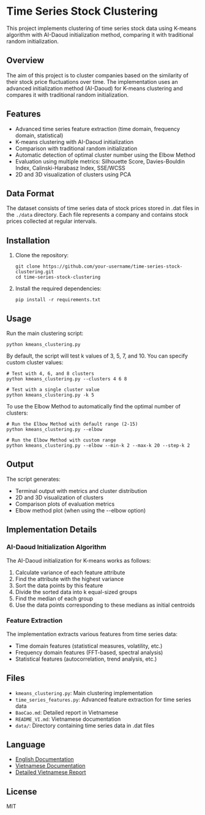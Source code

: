 # Time Series Stock Clustering

This project implements clustering of time series stock data using K-means algorithm with AI-Daoud initialization method, comparing it with traditional random initialization.

## Overview

The aim of this project is to cluster companies based on the similarity of their stock price fluctuations over time. The implementation uses an advanced initialization method (AI-Daoud) for K-means clustering and compares it with traditional random initialization.

## Features

- Advanced time series feature extraction (time domain, frequency domain, statistical)
- K-means clustering with AI-Daoud initialization
- Comparison with traditional random initialization
- Automatic detection of optimal cluster number using the Elbow Method
- Evaluation using multiple metrics: Silhouette Score, Davies-Bouldin Index, Calinski-Harabasz Index, SSE/WCSS
- 2D and 3D visualization of clusters using PCA

## Data Format

The dataset consists of time series data of stock prices stored in .dat files in the `./data` directory. Each file represents a company and contains stock prices collected at regular intervals.

## Installation

1. Clone the repository:
   ```
   git clone https://github.com/your-username/time-series-stock-clustering.git
   cd time-series-stock-clustering
   ```

2. Install the required dependencies:
   ```
   pip install -r requirements.txt
   ```

## Usage

Run the main clustering script:
```
python kmeans_clustering.py
```

By default, the script will test k values of 3, 5, 7, and 10. You can specify custom cluster values:

```
# Test with 4, 6, and 8 clusters
python kmeans_clustering.py --clusters 4 6 8

# Test with a single cluster value
python kmeans_clustering.py -k 5
```

To use the Elbow Method to automatically find the optimal number of clusters:

```
# Run the Elbow Method with default range (2-15)
python kmeans_clustering.py --elbow

# Run the Elbow Method with custom range
python kmeans_clustering.py --elbow --min-k 2 --max-k 20 --step-k 2
```

## Output

The script generates:
- Terminal output with metrics and cluster distribution
- 2D and 3D visualization of clusters
- Comparison plots of evaluation metrics
- Elbow method plot (when using the --elbow option)

## Implementation Details

### AI-Daoud Initialization Algorithm

The AI-Daoud initialization for K-means works as follows:
1. Calculate variance of each feature attribute
2. Find the attribute with the highest variance
3. Sort the data points by this feature
4. Divide the sorted data into k equal-sized groups
5. Find the median of each group
6. Use the data points corresponding to these medians as initial centroids

### Feature Extraction

The implementation extracts various features from time series data:
- Time domain features (statistical measures, volatility, etc.)
- Frequency domain features (FFT-based, spectral analysis)
- Statistical features (autocorrelation, trend analysis, etc.)

## Files

- `kmeans_clustering.py`: Main clustering implementation
- `time_series_features.py`: Advanced feature extraction for time series data
- `BaoCao.md`: Detailed report in Vietnamese
- `README_VI.md`: Vietnamese documentation
- `data/`: Directory containing time series data in .dat files

## Language

- [English Documentation](README.md)
- [Vietnamese Documentation](README_VI.md)
- [Detailed Vietnamese Report](BaoCao.md)

## License

MIT 